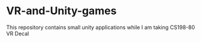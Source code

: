 # VR-and-Unity-games
This repository contains small unity applications while I am taking CS198-80 VR Decal
